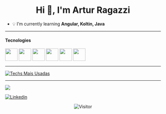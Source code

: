 <h1 align="center">Hi 👋, I'm Artur Ragazzi</h1>

- 💡 I’m currently learning **Angular, Koltin, Java**
---

<div>
<h4>Tecnologies</h4>
<img src="https://cdn.jsdelivr.net/gh/devicons/devicon/icons/java/java-original.svg" width="40" height="40"/> 
<img src="https://cdn.jsdelivr.net/gh/devicons/devicon/icons/kotlin/kotlin-original.svg" width="40" height="40"/>
<img src="https://cdn.jsdelivr.net/gh/devicons/devicon/icons/spring/spring-original.svg" width="40" height="40"/>
<img src="https://cdn.jsdelivr.net/gh/devicons/devicon/icons/typescript/typescript-original.svg" width="40" height="40"/>	
<img src="https://cdn.jsdelivr.net/gh/devicons/devicon/icons/angular/angular-original.svg" width="40" height="40"/> 
<img src="https://cdn.jsdelivr.net/gh/devicons/devicon/icons/git/git-original.svg" width="40" height="40"/>       
</div>

<hr>

[![Techs Mais Usadas](https://github-readme-stats.vercel.app/api/top-langs/?username=artragazzi&theme=tokyonight&layout=compact&custom_title=Linguagens&card_width=1000)](https://github.com/artragazzi/github-readme-stats)

<hr>
<a href = "mailto:ao.ragazzi@gmail.com"><img src="https://img.shields.io/badge/-Gmail-%23333?style=for-the-badge&logo=gmail&logoColor=white" target="_blank"></a>

[![Linkedin](https://img.shields.io/badge/LinkedIn-0077B5?style=for-the-badge&logo=linkedin&logoColor=white)](https://www.linkedin.com/in/arturragazzi/)

<div align="center"> 
  <img src="https://profile-counter.glitch.me/artragazzi/count.svg" alt="Visitor" title="Visitor"/>
</div>
